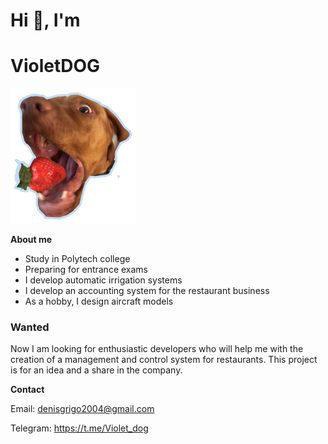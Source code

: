 # Hi 👋, I'm 
# **VioletDOG**

![Стикер](Спаркуша1.png)

**About me**

- Study in Polytech college
- Preparing for entrance exams
- I develop automatic irrigation systems
- I develop an accounting system for the restaurant business
- As a hobby, I design aircraft models

### Wanted

Now I am looking for enthusiastic developers who will help me with the creation of a management and control system for restaurants. This project is for an idea and a share in the company.

**Contact**

Email: denisgrigo2004@gmail.com

Telegram: https://t.me/Violet_dog
